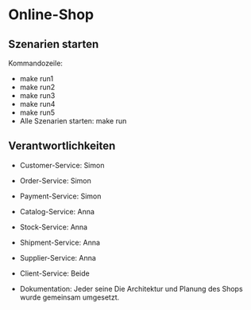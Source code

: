 # Online-Shop

## Szenarien starten

Kommandozeile:
- make run1
- make run2
- make run3
- make run4
- make run5
- Alle Szenarien starten: make run


## Verantwortlichkeiten 

- Customer-Service: Simon
- Order-Service: Simon 
- Payment-Service:  Simon

- Catalog-Service: Anna
- Stock-Service: Anna
- Shipment-Service: Anna
- Supplier-Service: Anna

- Client-Service: Beide

- Dokumentation: Jeder seine 
Die Architektur und Planung des Shops wurde gemeinsam umgesetzt.
